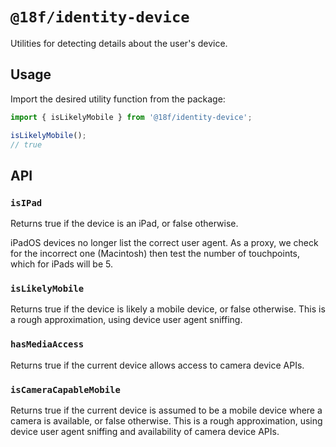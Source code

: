 # `@18f/identity-device`

Utilities for detecting details about the user's device.

## Usage

Import the desired utility function from the package:

```ts
import { isLikelyMobile } from '@18f/identity-device';

isLikelyMobile();
// true
```

## API

### `isIPad`

Returns true if the device is an iPad, or false otherwise.

iPadOS devices no longer list the correct user agent. As a proxy, we check for the incorrect one (Macintosh) then test the number of touchpoints, which for iPads will be 5.

### `isLikelyMobile`

Returns true if the device is likely a mobile device, or false otherwise. This is a rough approximation, using device user agent sniffing.

### `hasMediaAccess`

Returns true if the current device allows access to camera device APIs.

### `isCameraCapableMobile`

Returns true if the current device is assumed to be a mobile device where a camera is available, or false otherwise. This is a rough approximation, using device user agent sniffing and availability of camera device APIs.
